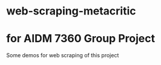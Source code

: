 # web-scraping-metacritic
# for AIDM 7360 Group Project

Some demos for web scraping of this project
